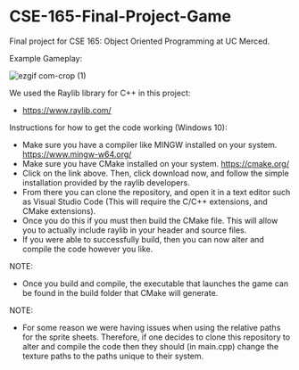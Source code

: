 # CSE-165-Final-Project-Game
Final project for CSE 165: Object Oriented Programming at UC Merced.

Example Gameplay:

![ezgif com-crop (1)](https://github.com/Rodolfo135/CSE-165-Final-Project-Game/assets/81655461/36235076-795b-49cb-bf1f-e73b77d38c00)

We used the Raylib library for C++ in this project: 
- https://www.raylib.com/

Instructions for how to get the code working (Windows 10):
- Make sure you have a compiler like MINGW installed on your system. https://www.mingw-w64.org/
- Make sure you have CMake installed on your system. https://cmake.org/
- Click on the link above. Then, click download now, and follow the simple installation provided by the raylib developers.
- From there you can clone the repository, and open it in a text editor such as Visual Studio Code (This will require the C/C++ extensions, and CMake extensions).
- Once you do this if you must then build the CMake file. This will allow you to actually include raylib in your header and source files.
- If you were able to successfully build, then you can now alter and compile the code however you like.

NOTE:
- Once you build and compile, the executable that launches the game can be found in the build folder that CMake will generate.

NOTE:
- For some reason we were having issues when using the relative paths for the sprite sheets. Therefore, if one decides to clone this repository to alter and compile the code then they should (in main.cpp) change the texture paths to the paths unique to their system.
